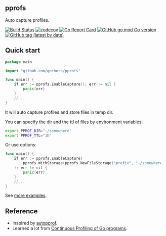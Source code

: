 ## pprofs

Auto capture profiles.

[![Build Status](https://travis-ci.com/gochore/pprofs.svg?branch=master)](https://travis-ci.com/gochore/pprofs)
[![codecov](https://codecov.io/gh/gochore/pprofs/branch/master/graph/badge.svg)](https://codecov.io/gh/gochore/pprofs)
[![Go Report Card](https://goreportcard.com/badge/github.com/gochore/pprofs)](https://goreportcard.com/report/github.com/gochore/pprofs)
[![GitHub go.mod Go version](https://img.shields.io/github/go-mod/go-version/gochore/pprofs)](https://github.com/gochore/pprofs/blob/master/go.mod)
[![GitHub tag (latest by date)](https://img.shields.io/github/v/tag/gochore/pprofs)](https://github.com/gochore/pprofs/releases)

## Quick start

```go
package main

import "github.com/gochore/pprofs"

func main() {
	if err := pprofs.EnableCapture(); err != nil {
		panic(err)
	}
	// ...
}
```

It will auto capture profiles and store files in temp dir.

You can specify the dir and the ttl of files by environment variables:

```bash
export PPROF_DIR="~/somewhere"
export PPROF_TTL="1h"
```

Or use options:

```go
func main() {
	if err := pprofs.EnableCapture(
		pprofs.WithStorage(pprofs.NewFileStorage("prefix", "~/somewhere", time.Hour)),
	); err != nil {
		panic(err)
	}
	// ...
}
```

See [more examples](https://github.com/gochore/pprofs/tree/master/_example).

## Reference

- Inspired by [autopprof](https://github.com/rakyll/autopprof).
- Learned a lot from [Continuous Profiling of Go programs](https://medium.com/google-cloud/continuous-profiling-of-go-programs-96d4416af77b).